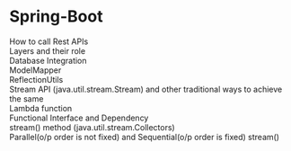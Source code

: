 # Spring-Boot

How to call Rest APIs <br>
Layers and their role <br>
Database Integration<br>
ModelMapper<br>
ReflectionUtils<br>
Stream API (java.util.stream.Stream) and other traditional ways to achieve the same<br>
Lambda function<br>
Functional Interface and Dependency <br>
stream() method (java.util.stream.Collectors) <br>
Parallel(o/p order is not fixed) and Sequential(o/p order is fixed) stream()<br>

